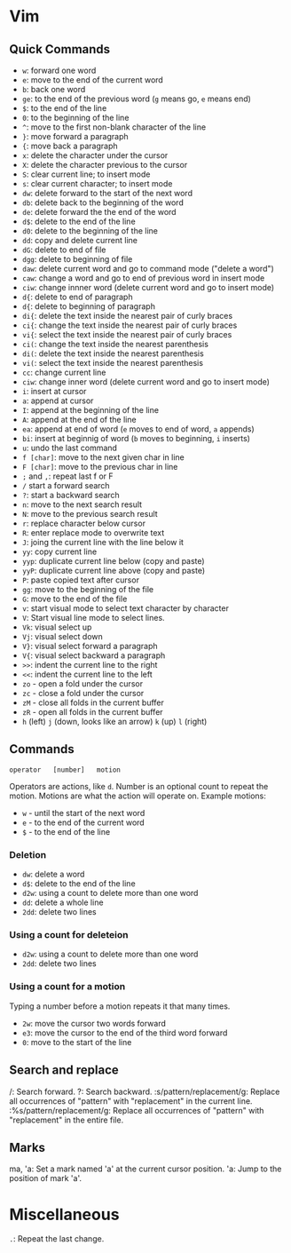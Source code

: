 # Vim

## Quick Commands

* `w`: forward one word 
* `e`: move to the end of the current word 
* `b`: back one word
* `ge`: to the end of the previous word (`g` means go, `e` means end)
* `$`: to the end of the line
* `0`: to the beginning of the line
* `^`: move to the first non-blank character of the line
* `}`: move forward a paragraph
* `{`: move back a paragraph
* `x`: delete the character under the cursor
* `X`: delete the character previous to the cursor
* `S`: clear current line; to insert mode
* `s`: clear current character; to insert mode
* `dw`: delete forward to the start of the next word
* `db`: delete back to the beginning of the word 
* `de`: delete forward the the end of the word
* `d$`: delete to the end of the line
* `d0`: delete to the beginning of the line
* `dd`: copy and delete current line
* `dG`: delete to end of file
* `dgg`: delete to beginning of file
* `daw`: delete current word and go to command mode ("delete a word")
* `caw`: change a word and go to end of previous word in insert mode
* `ciw`: change innner word (delete current word and go to insert mode)
* `d{`: delete to end of paragraph
* `d{`: delete to beginning of paragraph
* `di{`: delete the text inside the nearest pair of curly braces
* `ci{`: change the text inside the nearest pair of curly braces
* `vi{`: select the text inside the nearest pair of curly braces
* `ci(`: change the text inside the nearest parenthesis
* `di(`: delete the text inside the nearest parenthesis
* `vi(`: select the text inside the nearest parenthesis
* `cc`: change current line
* `ciw`: change inner word (delete current word and go to insert mode)
* `i`: insert at cursor
* `a`: append at cursor
* `I`: append at the beginning of the line
* `A`: append at the end of the line
* `ea`: append at end of word (`e` moves to end of word, `a` appends)
* `bi`: insert at beginnig of word (`b` moves to beginning, `i` inserts)
* `u`: undo the last command
* `f [char]`: move to the next given char in line
* `F [char]`: move to the previous char in line
* `;` and `,`: repeat last f or F
* `/` start a forward search
* `?`: start a backward search
* `n`: move to the next search result
* `N`: move to the previous search result
* `r`: replace character below cursor
* `R`: enter replace mode to overwrite text
* `J`: joing the current line with the line below it
* `yy`: copy current line
* `yyp`: duplicate current line below (copy and paste) 
* `yyP`: duplicate current line above (copy and paste) 
* `P`: paste copied text after cursor
* `gg`: move to the beginning of the file
* `G`: move to the end of the file
* `v`: start visual mode to select text character by character
* `V`: Start visual line mode to select lines.
* `Vk`: visual select up
* `Vj`: visual select down
* `V}`: visual select forward a paragraph
* `V{`: visual select backward a paragraph
* `>>`: indent the current line to the right
* `<<`: indent the current line to the left
* `zo` - open a fold under the cursor
* `zc` - close a fold under the cursor
* `zM` - close all folds in the current buffer
* `zR` - open all folds in the current buffer
* `h` (left) `j` (down, looks like an arrow) `k` (up) `l` (right)

## Commands

`operator   [number]   motion`

Operators are actions, like `d`. Number is an optional count to repeat the motion. Motions are what the action will operate on. Example motions:

* `w` - until the start of the next word
* `e` - to the end of the current word
* `$` - to the end of the line

### Deletion

* `dw`: delete a word
* `d$`: delete to the end of the line
* `d2w`: using a count to delete more than one word
* `dd`: delete a whole line
* `2dd`: delete two lines

### Using a count for deleteion

* `d2w`: using a count to delete more than one word
* `2dd`: delete two lines

### Using a count for a motion

Typing a number before a motion repeats it that many times.

* `2w`: move the cursor two words forward
* `e3`: move the cursor to the end of the third word forward
* `0`: move to the start of the line

## Search and replace
/: Search forward.
?: Search backward.
:s/pattern/replacement/g: Replace all occurrences of "pattern" with "replacement" in the current line.
:%s/pattern/replacement/g: Replace all occurrences of "pattern" with "replacement" in the entire file.

## Marks

ma, 'a: Set a mark named 'a' at the current cursor position.
'a: Jump to the position of mark 'a'.

# Miscellaneous

`.`: Repeat the last change.